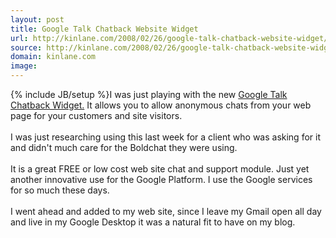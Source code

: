 ```yaml
---
layout: post
title: Google Talk Chatback Website Widget
url: http://kinlane.com/2008/02/26/google-talk-chatback-website-widget/
source: http://kinlane.com/2008/02/26/google-talk-chatback-website-widget/
domain: kinlane.com
image: 
---
```

{% include JB/setup %}I was just playing with the new <a href="http://googletalk.blogspot.com/2008/02/google-talk-chatback.html">Google Talk Chatback Widget.</a> It allows you to allow anonymous chats from your web page for your customers and site visitors.<br />
<br />
I was just researching using this last week for a client who was asking for it and didn't much care for the Boldchat they were using.<br />
<br />
It is a great FREE or low cost web site chat and support module. Just yet another innovative use for the Google Platform. I use the Google services for so much these days.<br />
<br />
I went ahead and added to my web site, since I leave my Gmail open all day and live in my Google Desktop it was a natural fit to have on my blog.